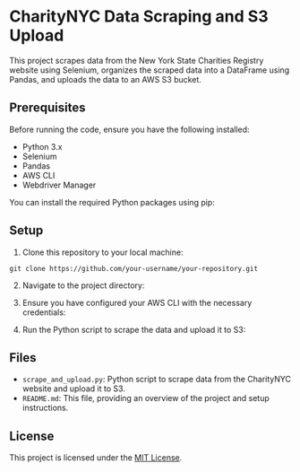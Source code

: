 # CharityNYC Data Scraping and S3 Upload

This project scrapes data from the New York State Charities Registry website using Selenium, organizes the scraped data into a DataFrame using Pandas, and uploads the data to an AWS S3 bucket.

## Prerequisites

Before running the code, ensure you have the following installed:

- Python 3.x
- Selenium
- Pandas
- AWS CLI
- Webdriver Manager

You can install the required Python packages using pip:


## Setup

1. Clone this repository to your local machine:

`git clone https://github.com/your-username/your-repository.git`

2. Navigate to the project directory:


3. Ensure you have configured your AWS CLI with the necessary credentials:


4. Run the Python script to scrape the data and upload it to S3:


## Files

- `scrape_and_upload.py`: Python script to scrape data from the CharityNYC website and upload it to S3.
- `README.md`: This file, providing an overview of the project and setup instructions.

## License

This project is licensed under the [MIT License](LICENSE).
